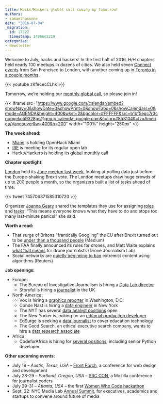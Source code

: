 ```yaml
---
title: Hacks/Hackers global call coming up tomorrow!
authors:
- samanthasunne
date: "2016-07-04"
_migration:
  id: 17522
  timestamp: 1486602219
categories:
- Newsletter
---
```


Welcome to July, hacks and hackers! In the first half of 2016, H/H chapters held nearly 100 meetups in dozens of cities. We also held seven [Connect events][1] from San Francisco to London, with another coming up in [Toronto in a couple months][2].

{{< youtube zKfececCLhk >}}

Tomorrow, we&#8217;re holding our [monthly global call][3], so please join in!

{{< iframe src="https://www.google.com/calendar/embed?showNav=0&showDate=0&showPrint=0&showTabs=0&showCalendars=0&mode=AGENDA&height=400&wkst=2&bgcolor=#FFFFFF&src=b1bf5egc7r3cnoqgeko59328ps@group.calendar.google.com&color=#853104&ctz=America/Vancouver&w=400&h=200" width="100%" height="250px" >}}

**The week ahead:**

  * [Miami][4] is holding OpenHack Miami
  * [IRE][5] is meeting for its regular open lab
  * Hacks/Hackers is holding its [global monthly call][3]

**Chapter spotlight:**

[London][6] held its [June meetup last week][7], looking at polling data just before the Europe-shaking Brexit vote. The London meetups draw huge crowds of up to 200 people a month, so the organizers built a list of tasks ahead of time.

{{< tweet 745706371585310720 >}}

Organizer [Joanna Geary][8] shared the templates they use for assigning [roles][9] and [tasks][10]. &#8220;This means everyone knows what they have to do and stops too many last-minute panics!&#8221; she said.

**Worth a read:**

  * That surge of Britons &#8220;frantically Googling&#8221; the EU after Brexit turned out to be [under than a thousand people][11] (Medium)
  * The FAA finally announced its rules for drones, and Matt Waite explains [what that means][12] for drone journalists (Drone Journalism Lab)
  * Social networks are [quietly beginning to ban][13] extremist content using algorithms (Reuters)

**Job openings:**

  * Europe: 
      * The Bureau of Investigative Journalism is hiring a [Data Lab director][14]
      * Storyful is hiring a [journalist][15] in the UK
  * North America: 
      * Vox is hiring a [graphics reporter][16] in Washington, D.C.
      * Conde Nast is hiring a [data engineer][17] in New York
      * The NYT has several [data analyst positions][18] open
      * The New Yorker is looking for an [editorial production developer][19]
      * EdSurge is seeking a [data journalist][20] to cover education technology
      * The Good Search, an ethical executive search company, wants to hire a [data research associate][21]
  * Africa: 
      * CodeforAfrica is hiring for [several positions][22], including senior Python developer

**Other upcoming events:**

  * July 19 &#8211; _Austin, Texas, USA_ &#8211; [Front Porch][23], a conference for web design and development
  * July 28-29 &#8211; _Portland, Oregon, USA_ &#8211; [SRC CON][24], a Mozilla conference for journalist coders
  * July 29-31 &#8211; _Atlanta, USA_ &#8211; the first [Women Who Code hackathon][25]
  * Sept. 22: NYC Media Lab [Annual Summit][26], for executives, academics and startups to convene around future of media

 [1]: http://connect.hackshackers.com
 [2]: http://connect.hackshackers.com/event/toronto/
 [3]: http://hackshackers.com/resources/global-open-call/
 [4]: http://www.meetup.com/Hacks-Hackers-Miami/
 [5]: http://www.meetup.com/hackshackersIRE/
 [6]: https://twitter.com/HacksHackersLDN
 [7]: https://www.eventbrite.co.uk/e/hackshackers-london-june-meetup-tickets-25840019193
 [8]: https://twitter.com/JoannaUK
 [9]: https://docs.google.com/document/d/1bBAnHGLxxyEfua2hhZSuhZQxTV1RxR8QWxaPSnejVz4/edit#
 [10]: https://docs.google.com/spreadsheets/d/1tsvfJPbUZ82ha92ZEk-RxcUYOVvDQcd-ZKJm4NmYrLg/edit?usp=sharing
 [11]: https://medium.com/@dannypage/stop-using-google-trends-a5014dd32588#.doc45ri43
 [12]: http://www.dronejournalismlab.org/post/146262852202/the-faas-drone-rules-are-here-what-does-it-mean
 [13]: http://www.reuters.com/article/us-internet-extremism-video-exclusive-idUSKCN0ZB00M
 [14]: https://www.thebureauinvestigates.com/2016/06/22/apply-bureaus-new-data-lab-director/
 [15]: https://www.journalism.co.uk/media-jobs/journalist-uk/s75/a649217/
 [16]: https://boards.greenhouse.io/voxmedia/jobs/240772?gh_jid=240772&gh_src=nf4aj8#.V3VYj5MrLVq
 [17]: http://condenast.avature.net/careers/JobDetail/New-York-Data-Engineer/5626
 [18]: http://www.nytco.com/careers/data-insights/
 [19]: http://condenast.avature.net/careers/JobDetail/New-York-Editorial-Production-Developer/3272
 [20]: https://edsurge.workable.com/jobs/270028
 [21]: http://tgsus.com/contact-us/careers/data-research-associate/
 [22]: http://opportunities.codeforafrica.org/
 [23]: http://frontporch.io/austin/
 [24]: http://srccon.org/
 [25]: http://www.wwcodehackathon.com/
 [26]: http://summit.nycmedialab.org/